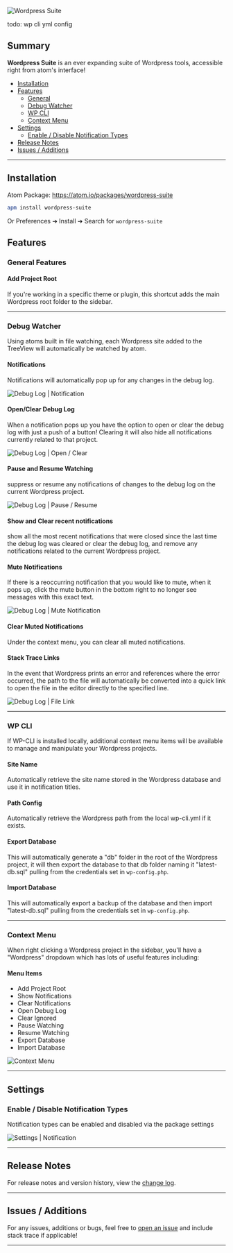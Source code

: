 ![Wordpress Suite](https://raw.githubusercontent.com/peterjohnhunt/wordpress-suite/master/assets/logo.png "Wordpress Suite")

todo:
wp cli yml config

## Summary
**Wordpress Suite** is an ever expanding suite of Wordpress tools, accessible right from atom's interface!
* [Installation](#installation)
* [Features](#features)
	* [General](#general-features)
	* [Debug Watcher](#debug-watcher)
	* [WP CLI](#wp-cli)
	* [Context Menu](#context-menu)
* [Settings](#settings)
	* [Enable / Disable Notification Types](#enable-disable-notification-types)
* [Release Notes](#release-notes)
* [Issues / Additions](#issues-additions)

---

## Installation
Atom Package: https://atom.io/packages/wordpress-suite

```bash
apm install wordpress-suite
```
Or Preferences ➔ Install ➔ Search for `wordpress-suite`

## Features

### General Features

#### Add Project Root
If you're working in a specific theme or plugin, this shortcut adds the main Wordpress root folder to the sidebar.

---

### Debug Watcher
Using atoms built in file watching, each Wordpress site added to the TreeView will automatically be watched by atom.

#### Notifications
Notifications will automatically pop up for any changes in the debug log.

![Debug Log | Notification](https://raw.githubusercontent.com/peterjohnhunt/wordpress-suite/master/assets/notification.gif "Debug Log Notification")

#### Open/Clear Debug Log
When a notification pops up you have the option to open or clear the debug log with just a push of a button! Clearing it will also hide all notifications currently related to that project.

![Debug Log | Open / Clear](https://raw.githubusercontent.com/peterjohnhunt/wordpress-suite/master/assets/open_clear.gif "Debug Log Open / Clear")

#### Pause and Resume Watching
suppress or resume any notifications of changes to the debug log on the current Wordpress project.

![Debug Log | Pause / Resume ](https://raw.githubusercontent.com/peterjohnhunt/wordpress-suite/master/assets/pause_resume.gif "Debug Log | Pause / Resume")

#### Show and Clear recent notifications
show all the most recent notifications that were closed since the last time the debug log was cleared or clear the debug log, and remove any notifications related to the current Wordpress project.

#### Mute Notifications
If there is a reoccurring notification that you would like to mute, when it pops up, click the mute button in the bottom right to no longer see messages with this exact text.

![Debug Log | Mute Notification](https://raw.githubusercontent.com/peterjohnhunt/wordpress-suite/master/assets/mute.gif "Debug Log | Mute Notification")

#### Clear Muted Notifications
Under the context menu, you can clear all muted notifications.

#### Stack Trace Links
In the event that Wordpress prints an error and references where the error occurred, the path to the file will automatically be converted into a quick link to open the file in the editor directly to the specified line.

![Debug Log | File Link](https://raw.githubusercontent.com/peterjohnhunt/wordpress-suite/master/assets/file_link.gif "Debug Log File Link")

---

### WP CLI
If WP-CLI is installed locally, additional context menu items will be available to manage and manipulate your Wordpress projects.

#### Site Name
Automatically retrieve the site name stored in the Wordpress database and use it in notification titles.

#### Path Config
Automatically retrieve the Wordpress path from the local wp-cli.yml if it exists.

#### Export Database
This will automatically generate a "db" folder in the root of the Wordpress project, it will then export the database to that db folder naming it "latest-db.sql" pulling from the credentials set in `wp-config.php`.

#### Import Database
This will automatically export a backup of the database and then import "latest-db.sql" pulling from the credentials set in `wp-config.php`.

---

### Context Menu
When right clicking a Wordpress project in the sidebar, you'll have a "Wordpress" dropdown which has lots of useful features including:

#### Menu Items
* Add Project Root
* Show Notifications
* Clear Notifications
* Open Debug Log
* Clear Ignored
* Pause Watching
* Resume Watching
* Export Database
* Import Database

![Context Menu](https://raw.githubusercontent.com/peterjohnhunt/wordpress-suite/master/assets/context.gif "Context Menu")

---

## Settings

### Enable / Disable Notification Types
Notification types can be enabled and disabled via the package settings

![Settings | Notification ](https://raw.githubusercontent.com/peterjohnhunt/wordpress-suite/master/assets/notification_settings.gif "Notification Settings")

---

## Release Notes
For release notes and version history, view the [change log](https://github.com/peterjohnhunt/wordpress-suite/blob/master/changelog.md#change-log).

---

## Issues / Additions
For any issues, additions or bugs, feel free to [open an issue](https://github.com/peterjohnhunt/wordpress-suite/issues/new) and include stack trace if applicable!

---